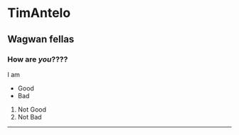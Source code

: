 # TimAntelo
## Wagwan fellas
### How **are** *you*????
I am 
- Good
- Bad
1. Not Good
2. Not Bad
---
